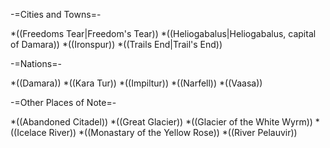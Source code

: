 -=Cities and Towns=-

*((Freedoms Tear|Freedom's Tear))
*((Heliogabalus|Heliogabalus, capital of Damara))
*((Ironspur))
*((Trails End|Trail's End))

-=Nations=-

*((Damara))
*((Kara Tur))
*((Impiltur))
*((Narfell))
*((Vaasa))

-=Other Places of Note=-

*((Abandoned Citadel))
*((Great Glacier))
*((Glacier of the White Wyrm))
*((Icelace River))
*((Monastary of the Yellow Rose))
*((River Pelauvir))

